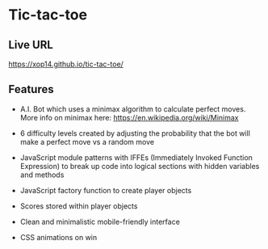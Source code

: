 # Tic-tac-toe

## Live URL
https://xop14.github.io/tic-tac-toe/

## Features
* A.I. Bot which uses a minimax algorithm to calculate perfect moves. More info on minimax here: https://en.wikipedia.org/wiki/Minimax

* 6 difficulty levels created by adjusting the probability that the bot will make a perfect move vs a random move

* JavaScript module patterns with IFFEs (Immediately Invoked Function Expression) to break up code into logical sections with hidden variables and methods

* JavaScript factory function to create player objects

* Scores stored within player objects

* Clean and minimalistic mobile-friendly interface

* CSS animations on win